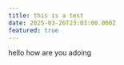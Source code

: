 ```yaml
---
title: this is a test
date: 2025-03-26T23:03:00.000Z
featured: true
---
```

hello how are you adoing
